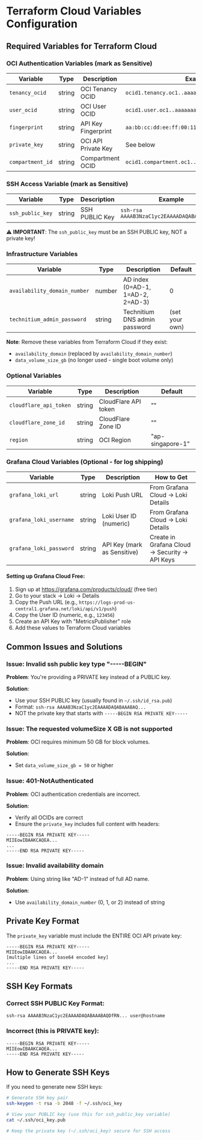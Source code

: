 # Terraform Cloud Variables Configuration

## Required Variables for Terraform Cloud

### OCI Authentication Variables (mark as Sensitive)

| Variable | Type | Description | Example |
|----------|------|-------------|---------|
| `tenancy_ocid` | string | OCI Tenancy OCID | `ocid1.tenancy.oc1..aaaaaaaaxxx` |
| `user_ocid` | string | OCI User OCID | `ocid1.user.oc1..aaaaaaaaxxx` |
| `fingerprint` | string | API Key Fingerprint | `aa:bb:cc:dd:ee:ff:00:11:22:33:44:55:66:77:88:99` |
| `private_key` | string | OCI API Private Key | See below |
| `compartment_id` | string | Compartment OCID | `ocid1.compartment.oc1..aaaaaaaaxxx` |

### SSH Access Variable (mark as Sensitive)

| Variable | Type | Description | Example |
|----------|------|-------------|---------|
| `ssh_public_key` | string | SSH PUBLIC Key | `ssh-rsa AAAAB3NzaC1yc2EAAAADAQABAAABAQ...` |

⚠️ **IMPORTANT**: The `ssh_public_key` must be an SSH PUBLIC key, NOT a private key!

### Infrastructure Variables

| Variable | Type | Description | Default |
|----------|------|-------------|---------|
| `availability_domain_number` | number | AD index (0=AD-1, 1=AD-2, 2=AD-3) | 0 |
| `technitium_admin_password` | string | Technitium DNS admin password | (set your own) |

**Note**: Remove these variables from Terraform Cloud if they exist:
- `availability_domain` (replaced by `availability_domain_number`)
- `data_volume_size_gb` (no longer used - single boot volume only)

### Optional Variables

| Variable | Type | Description | Default |
|----------|------|-------------|---------|
| `cloudflare_api_token` | string | CloudFlare API token | "" |
| `cloudflare_zone_id` | string | CloudFlare Zone ID | "" |
| `region` | string | OCI Region | "ap-singapore-1" |

### Grafana Cloud Variables (Optional - for log shipping)

| Variable | Type | Description | How to Get |
|----------|------|-------------|------------|
| `grafana_loki_url` | string | Loki Push URL | From Grafana Cloud → Loki Details |
| `grafana_loki_username` | string | Loki User ID (numeric) | From Grafana Cloud → Loki Details |
| `grafana_loki_password` | string | API Key (mark as Sensitive) | Create in Grafana Cloud → Security → API Keys |

#### Setting up Grafana Cloud Free:
1. Sign up at https://grafana.com/products/cloud/ (free tier)
2. Go to your stack → Loki → Details
3. Copy the Push URL (e.g., `https://logs-prod-us-central1.grafana.net/loki/api/v1/push`)
4. Copy the User ID (numeric, e.g., `123456`)
5. Create an API Key with "MetricsPublisher" role
6. Add these values to Terraform Cloud variables

## Common Issues and Solutions

### Issue: Invalid ssh public key type "-----BEGIN"
**Problem**: You're providing a PRIVATE key instead of a PUBLIC key.

**Solution**: 
- Use your SSH PUBLIC key (usually found in `~/.ssh/id_rsa.pub`)
- Format: `ssh-rsa AAAAB3NzaC1yc2EAAAADAQABAAABAQ...`
- NOT the private key that starts with `-----BEGIN RSA PRIVATE KEY-----`

### Issue: The requested volumeSize X GB is not supported
**Problem**: OCI requires minimum 50 GB for block volumes.

**Solution**: 
- Set `data_volume_size_gb = 50` or higher

### Issue: 401-NotAuthenticated
**Problem**: OCI authentication credentials are incorrect.

**Solution**: 
- Verify all OCIDs are correct
- Ensure the `private_key` includes full content with headers:
```
-----BEGIN RSA PRIVATE KEY-----
MIIEowIBAAKCAQEA...
...
-----END RSA PRIVATE KEY-----
```

### Issue: Invalid availability domain
**Problem**: Using string like "AD-1" instead of full AD name.

**Solution**: 
- Use `availability_domain_number` (0, 1, or 2) instead of string

## Private Key Format

The `private_key` variable must include the ENTIRE OCI API private key:

```
-----BEGIN RSA PRIVATE KEY-----
MIIEowIBAAKCAQEA...
[multiple lines of base64 encoded key]
...
-----END RSA PRIVATE KEY-----
```

## SSH Key Formats

### Correct SSH PUBLIC Key Format:
```
ssh-rsa AAAAB3NzaC1yc2EAAAADAQABAAABAQDfRN... user@hostname
```

### Incorrect (this is PRIVATE key):
```
-----BEGIN RSA PRIVATE KEY-----
MIIEowIBAAKCAQEA...
-----END RSA PRIVATE KEY-----
```

## How to Generate SSH Keys

If you need to generate new SSH keys:

```bash
# Generate SSH key pair
ssh-keygen -t rsa -b 2048 -f ~/.ssh/oci_key

# View your PUBLIC key (use this for ssh_public_key variable)
cat ~/.ssh/oci_key.pub

# Keep the private key (~/.ssh/oci_key) secure for SSH access
```